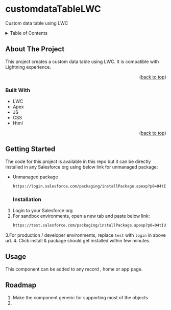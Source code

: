# customdataTableLWC
Custom data table using LWC

<details>
  <summary>Table of Contents</summary>
  <ol>
    <li>
      <a href="#about-the-project">About The Project</a>
      <ul>
        <li><a href="#built-with">Built With</a></li>
      </ul>
    </li>
    <li>
      <a href="#getting-started">Getting Started</a>
      <ul>
        <li><a href="#prerequisites">Prerequisites</a></li>
        <li><a href="#installation">Installation</a></li>
      </ul>
    </li>
    <li><a href="#usage">Usage</a></li>
    <li><a href="#roadmap">Roadmap</a></li>
    <li><a href="#contact">Contact</a></li>
  </ol>
</details>


## About The Project

This project creates a custom data table using LWC. It is compatible with Lightning experience.

<p align="right">(<a href="#readme-top">back to top</a>)</p>


### Built With

* LWC
* Apex
* JS
* CSS
* Html

<p align="right">(<a href="#readme-top">back to top</a>)</p>


## Getting Started

The code for this project is available in this repo but it can be directly installed in any Salesforce org using below link for unmanaged package: 

* Unmanaged package
  ```sh
  https://login.salesforce.com/packaging/installPackage.apexp?p0=04tIU000000vN0M
  ```


  ### Installation
1. Login to your Salesforce org
2. For sandbox environments, open a new tab and paste below link:
     ```sh
    https://test.salesforce.com/packaging/installPackage.apexp?p0=04tIU000000vN0M
    ```
3.For production / developer environments, replace `test` with `login` in above url.
4. Click install & package should get installed within few minutes.


## Usage
This component can be added to any record , home or app page.

## Roadmap
1. Make the component generic for supporting most of the objects
2. 
